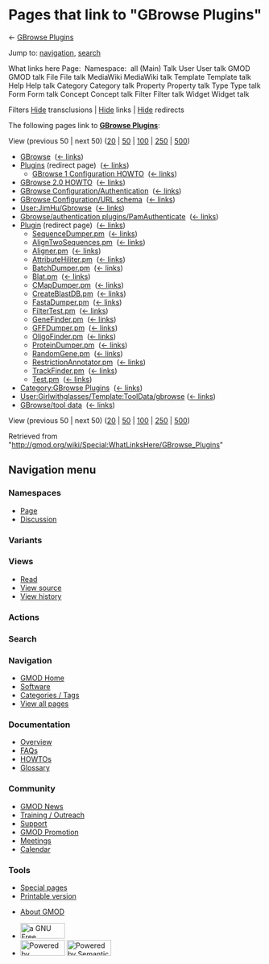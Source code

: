 <div id="mw-page-base" class="noprint">

</div>

<div id="mw-head-base" class="noprint">

</div>

<div id="content" class="mw-body" role="main">

<span id="top"></span>

<div id="mw-js-message" style="display:none;">

</div>



# <span dir="auto">Pages that link to "GBrowse Plugins"</span>

<div id="bodyContent">

<div id="contentSub">

← [GBrowse Plugins](/wiki/GBrowse_Plugins "GBrowse Plugins")

</div>

<div id="jump-to-nav" class="mw-jump">

Jump to: [navigation](#mw-navigation), [search](#p-search)

</div>

<div id="mw-content-text">

What links here Page:  Namespace:  all (Main) Talk User User talk GMOD
GMOD talk File File talk MediaWiki MediaWiki talk Template Template talk
Help Help talk Category Category talk Property Property talk Type Type
talk Form Form talk Concept Concept talk Filter Filter talk Widget
Widget talk

Filters
[Hide](/mediawiki/index.php?title=Special:WhatLinksHere/GBrowse_Plugins&hidetrans=1 "Special:WhatLinksHere/GBrowse Plugins")
transclusions \|
[Hide](/mediawiki/index.php?title=Special:WhatLinksHere/GBrowse_Plugins&hidelinks=1 "Special:WhatLinksHere/GBrowse Plugins")
links \|
[Hide](/mediawiki/index.php?title=Special:WhatLinksHere/GBrowse_Plugins&hideredirs=1 "Special:WhatLinksHere/GBrowse Plugins")
redirects

The following pages link to **[GBrowse
Plugins](/wiki/GBrowse_Plugins "GBrowse Plugins")**:

View (previous 50 \| next 50)
([20](/mediawiki/index.php?title=Special:WhatLinksHere/GBrowse_Plugins&limit=20 "Special:WhatLinksHere/GBrowse Plugins")
\|
[50](/mediawiki/index.php?title=Special:WhatLinksHere/GBrowse_Plugins&limit=50 "Special:WhatLinksHere/GBrowse Plugins")
\|
[100](/mediawiki/index.php?title=Special:WhatLinksHere/GBrowse_Plugins&limit=100 "Special:WhatLinksHere/GBrowse Plugins")
\|
[250](/mediawiki/index.php?title=Special:WhatLinksHere/GBrowse_Plugins&limit=250 "Special:WhatLinksHere/GBrowse Plugins")
\|
[500](/mediawiki/index.php?title=Special:WhatLinksHere/GBrowse_Plugins&limit=500 "Special:WhatLinksHere/GBrowse Plugins"))

- [GBrowse](/wiki/GBrowse "GBrowse") ‎
  <span class="mw-whatlinkshere-tools">([←
  links](/mediawiki/index.php?title=Special:WhatLinksHere&target=GBrowse "Special:WhatLinksHere"))</span>
- [Plugins](/mediawiki/index.php?title=Plugins&redirect=no "Plugins")
  (redirect page) ‎ <span class="mw-whatlinkshere-tools">([←
  links](/mediawiki/index.php?title=Special:WhatLinksHere&target=Plugins "Special:WhatLinksHere"))</span>
  - [GBrowse 1 Configuration
    HOWTO](/wiki/GBrowse_1_Configuration_HOWTO "GBrowse 1 Configuration HOWTO")
    ‎ <span class="mw-whatlinkshere-tools">([←
    links](/mediawiki/index.php?title=Special:WhatLinksHere&target=GBrowse+1+Configuration+HOWTO "Special:WhatLinksHere"))</span>
- [GBrowse 2.0 HOWTO](/wiki/GBrowse_2.0_HOWTO "GBrowse 2.0 HOWTO") ‎
  <span class="mw-whatlinkshere-tools">([←
  links](/mediawiki/index.php?title=Special:WhatLinksHere&target=GBrowse+2.0+HOWTO "Special:WhatLinksHere"))</span>
- [GBrowse
  Configuration/Authentication](/wiki/GBrowse_Configuration/Authentication "GBrowse Configuration/Authentication")
  ‎ <span class="mw-whatlinkshere-tools">([←
  links](/mediawiki/index.php?title=Special:WhatLinksHere&target=GBrowse+Configuration%2FAuthentication "Special:WhatLinksHere"))</span>
- [GBrowse Configuration/URL
  schema](/wiki/GBrowse_Configuration/URL_schema "GBrowse Configuration/URL schema")
  ‎ <span class="mw-whatlinkshere-tools">([←
  links](/mediawiki/index.php?title=Special:WhatLinksHere&target=GBrowse+Configuration%2FURL+schema "Special:WhatLinksHere"))</span>
- [User:JimHu/Gbrowse](/wiki/User:JimHu/Gbrowse "User:JimHu/Gbrowse") ‎
  <span class="mw-whatlinkshere-tools">([←
  links](/mediawiki/index.php?title=Special:WhatLinksHere&target=User%3AJimHu%2FGbrowse "Special:WhatLinksHere"))</span>
- [Gbrowse/authentication
  plugins/PamAuthenticate](/wiki/Gbrowse/authentication_plugins/PamAuthenticate "Gbrowse/authentication plugins/PamAuthenticate")
  ‎ <span class="mw-whatlinkshere-tools">([←
  links](/mediawiki/index.php?title=Special:WhatLinksHere&target=Gbrowse%2Fauthentication+plugins%2FPamAuthenticate "Special:WhatLinksHere"))</span>
- [Plugin](/mediawiki/index.php?title=Plugin&redirect=no "Plugin")
  (redirect page) ‎ <span class="mw-whatlinkshere-tools">([←
  links](/mediawiki/index.php?title=Special:WhatLinksHere&target=Plugin "Special:WhatLinksHere"))</span>
  - [SequenceDumper.pm](/wiki/SequenceDumper.pm "SequenceDumper.pm") ‎
    <span class="mw-whatlinkshere-tools">([←
    links](/mediawiki/index.php?title=Special:WhatLinksHere&target=SequenceDumper.pm "Special:WhatLinksHere"))</span>
  - [AlignTwoSequences.pm](/wiki/AlignTwoSequences.pm "AlignTwoSequences.pm")
    ‎ <span class="mw-whatlinkshere-tools">([←
    links](/mediawiki/index.php?title=Special:WhatLinksHere&target=AlignTwoSequences.pm "Special:WhatLinksHere"))</span>
  - [Aligner.pm](/wiki/Aligner.pm "Aligner.pm") ‎
    <span class="mw-whatlinkshere-tools">([←
    links](/mediawiki/index.php?title=Special:WhatLinksHere&target=Aligner.pm "Special:WhatLinksHere"))</span>
  - [AttributeHiliter.pm](/wiki/AttributeHiliter.pm "AttributeHiliter.pm")
    ‎ <span class="mw-whatlinkshere-tools">([←
    links](/mediawiki/index.php?title=Special:WhatLinksHere&target=AttributeHiliter.pm "Special:WhatLinksHere"))</span>
  - [BatchDumper.pm](/wiki/BatchDumper.pm "BatchDumper.pm") ‎
    <span class="mw-whatlinkshere-tools">([←
    links](/mediawiki/index.php?title=Special:WhatLinksHere&target=BatchDumper.pm "Special:WhatLinksHere"))</span>
  - [Blat.pm](/wiki/Blat.pm "Blat.pm") ‎
    <span class="mw-whatlinkshere-tools">([←
    links](/mediawiki/index.php?title=Special:WhatLinksHere&target=Blat.pm "Special:WhatLinksHere"))</span>
  - [CMapDumper.pm](/wiki/CMapDumper.pm "CMapDumper.pm") ‎
    <span class="mw-whatlinkshere-tools">([←
    links](/mediawiki/index.php?title=Special:WhatLinksHere&target=CMapDumper.pm "Special:WhatLinksHere"))</span>
  - [CreateBlastDB.pm](/wiki/CreateBlastDB.pm "CreateBlastDB.pm") ‎
    <span class="mw-whatlinkshere-tools">([←
    links](/mediawiki/index.php?title=Special:WhatLinksHere&target=CreateBlastDB.pm "Special:WhatLinksHere"))</span>
  - [FastaDumper.pm](/wiki/FastaDumper.pm "FastaDumper.pm") ‎
    <span class="mw-whatlinkshere-tools">([←
    links](/mediawiki/index.php?title=Special:WhatLinksHere&target=FastaDumper.pm "Special:WhatLinksHere"))</span>
  - [FilterTest.pm](/wiki/FilterTest.pm "FilterTest.pm") ‎
    <span class="mw-whatlinkshere-tools">([←
    links](/mediawiki/index.php?title=Special:WhatLinksHere&target=FilterTest.pm "Special:WhatLinksHere"))</span>
  - [GeneFinder.pm](/wiki/GeneFinder.pm "GeneFinder.pm") ‎
    <span class="mw-whatlinkshere-tools">([←
    links](/mediawiki/index.php?title=Special:WhatLinksHere&target=GeneFinder.pm "Special:WhatLinksHere"))</span>
  - [GFFDumper.pm](/wiki/GFFDumper.pm "GFFDumper.pm") ‎
    <span class="mw-whatlinkshere-tools">([←
    links](/mediawiki/index.php?title=Special:WhatLinksHere&target=GFFDumper.pm "Special:WhatLinksHere"))</span>
  - [OligoFinder.pm](/wiki/OligoFinder.pm "OligoFinder.pm") ‎
    <span class="mw-whatlinkshere-tools">([←
    links](/mediawiki/index.php?title=Special:WhatLinksHere&target=OligoFinder.pm "Special:WhatLinksHere"))</span>
  - [ProteinDumper.pm](/wiki/ProteinDumper.pm "ProteinDumper.pm") ‎
    <span class="mw-whatlinkshere-tools">([←
    links](/mediawiki/index.php?title=Special:WhatLinksHere&target=ProteinDumper.pm "Special:WhatLinksHere"))</span>
  - [RandomGene.pm](/wiki/RandomGene.pm "RandomGene.pm") ‎
    <span class="mw-whatlinkshere-tools">([←
    links](/mediawiki/index.php?title=Special:WhatLinksHere&target=RandomGene.pm "Special:WhatLinksHere"))</span>
  - [RestrictionAnnotator.pm](/wiki/RestrictionAnnotator.pm "RestrictionAnnotator.pm")
    ‎ <span class="mw-whatlinkshere-tools">([←
    links](/mediawiki/index.php?title=Special:WhatLinksHere&target=RestrictionAnnotator.pm "Special:WhatLinksHere"))</span>
  - [TrackFinder.pm](/wiki/TrackFinder.pm "TrackFinder.pm") ‎
    <span class="mw-whatlinkshere-tools">([←
    links](/mediawiki/index.php?title=Special:WhatLinksHere&target=TrackFinder.pm "Special:WhatLinksHere"))</span>
  - [Test.pm](/wiki/Test.pm "Test.pm") ‎
    <span class="mw-whatlinkshere-tools">([←
    links](/mediawiki/index.php?title=Special:WhatLinksHere&target=Test.pm "Special:WhatLinksHere"))</span>
- [Category:GBrowse
  Plugins](/wiki/Category:GBrowse_Plugins "Category:GBrowse Plugins") ‎
  <span class="mw-whatlinkshere-tools">([←
  links](/mediawiki/index.php?title=Special:WhatLinksHere&target=Category%3AGBrowse+Plugins "Special:WhatLinksHere"))</span>
- [User:Girlwithglasses/Template:ToolData/gbrowse](/wiki/User:Girlwithglasses/Template:ToolData/gbrowse "User:Girlwithglasses/Template:ToolData/gbrowse")
  ‎ <span class="mw-whatlinkshere-tools">([←
  links](/mediawiki/index.php?title=Special:WhatLinksHere&target=User%3AGirlwithglasses%2FTemplate%3AToolData%2Fgbrowse "Special:WhatLinksHere"))</span>
- [GBrowse/tool data](/wiki/GBrowse/tool_data "GBrowse/tool data") ‎
  <span class="mw-whatlinkshere-tools">([←
  links](/mediawiki/index.php?title=Special:WhatLinksHere&target=GBrowse%2Ftool+data "Special:WhatLinksHere"))</span>

View (previous 50 \| next 50)
([20](/mediawiki/index.php?title=Special:WhatLinksHere/GBrowse_Plugins&limit=20 "Special:WhatLinksHere/GBrowse Plugins")
\|
[50](/mediawiki/index.php?title=Special:WhatLinksHere/GBrowse_Plugins&limit=50 "Special:WhatLinksHere/GBrowse Plugins")
\|
[100](/mediawiki/index.php?title=Special:WhatLinksHere/GBrowse_Plugins&limit=100 "Special:WhatLinksHere/GBrowse Plugins")
\|
[250](/mediawiki/index.php?title=Special:WhatLinksHere/GBrowse_Plugins&limit=250 "Special:WhatLinksHere/GBrowse Plugins")
\|
[500](/mediawiki/index.php?title=Special:WhatLinksHere/GBrowse_Plugins&limit=500 "Special:WhatLinksHere/GBrowse Plugins"))

</div>

<div class="printfooter">

Retrieved from
"<http://gmod.org/wiki/Special:WhatLinksHere/GBrowse_Plugins>"

</div>

<div id="catlinks" class="catlinks catlinks-allhidden">

</div>

<div class="visualClear">

</div>

</div>

</div>

<div id="mw-navigation">

## Navigation menu

<div id="mw-head">



<div id="left-navigation">

<div id="p-namespaces" class="vectorTabs" role="navigation"
aria-labelledby="p-namespaces-label">

### Namespaces

- <span id="ca-nstab-main"><a href="/wiki/GBrowse_Plugins" accesskey="c"
  title="View the content page [c]">Page</a></span>
- <span id="ca-talk"><a
  href="/mediawiki/index.php?title=Talk:GBrowse_Plugins&amp;action=edit&amp;redlink=1"
  accesskey="t"
  title="Discussion about the content page [t]">Discussion</a></span>

</div>

<div id="p-variants" class="vectorMenu emptyPortlet" role="navigation"
aria-labelledby="p-variants-label">

### 

### Variants[](#)

<div class="menu">

</div>

</div>

</div>

<div id="right-navigation">

<div id="p-views" class="vectorTabs" role="navigation"
aria-labelledby="p-views-label">

### Views

- <span id="ca-view">[Read](/wiki/GBrowse_Plugins)</span>
- <span id="ca-viewsource"><a href="/mediawiki/index.php?title=GBrowse_Plugins&amp;action=edit"
  accesskey="e" title="This page is protected.
  You can view its source [e]">View source</a></span>
- <span id="ca-history"><a href="/mediawiki/index.php?title=GBrowse_Plugins&amp;action=history"
  accesskey="h" title="Past revisions of this page [h]">View history</a></span>

</div>

<div id="p-cactions" class="vectorMenu emptyPortlet" role="navigation"
aria-labelledby="p-cactions-label">

### Actions[](#)

<div class="menu">

</div>

</div>

<div id="p-search" role="search">

### Search

<div id="simpleSearch">

</div>

</div>

</div>

</div>

<div id="mw-panel">

<div id="p-logo" role="banner">

<a href="/wiki/Main_Page"
style="background-image: url(http://gmod.org/images/GMOD-cogs.png);"
title="Visit the main page"></a>

</div>

<div id="p-Navigation" class="portal" role="navigation"
aria-labelledby="p-Navigation-label">

### Navigation

<div class="body">

- <span id="n-GMOD-Home">[GMOD Home](/wiki/Main_Page)</span>
- <span id="n-Software">[Software](/wiki/GMOD_Components)</span>
- <span id="n-Categories-.2F-Tags">[Categories /
  Tags](/wiki/Categories)</span>
- <span id="n-View-all-pages">[View all
  pages](/wiki/Special:AllPages)</span>

</div>

</div>

<div id="p-Documentation" class="portal" role="navigation"
aria-labelledby="p-Documentation-label">

### Documentation

<div class="body">

- <span id="n-Overview">[Overview](/wiki/Overview)</span>
- <span id="n-FAQs">[FAQs](/wiki/Category:FAQ)</span>
- <span id="n-HOWTOs">[HOWTOs](/wiki/Category:HOWTO)</span>
- <span id="n-Glossary">[Glossary](/wiki/Glossary)</span>

</div>

</div>

<div id="p-Community" class="portal" role="navigation"
aria-labelledby="p-Community-label">

### Community

<div class="body">

- <span id="n-GMOD-News">[GMOD News](/wiki/GMOD_News)</span>
- <span id="n-Training-.2F-Outreach">[Training /
  Outreach](/wiki/Training_and_Outreach)</span>
- <span id="n-Support">[Support](/wiki/Support)</span>
- <span id="n-GMOD-Promotion">[GMOD
  Promotion](/wiki/GMOD_Promotion)</span>
- <span id="n-Meetings">[Meetings](/wiki/Meetings)</span>
- <span id="n-Calendar">[Calendar](/wiki/Calendar)</span>

</div>

</div>

<div id="p-tb" class="portal" role="navigation"
aria-labelledby="p-tb-label">

### Tools

<div class="body">

- <span id="t-specialpages"><a href="/wiki/Special:SpecialPages" accesskey="q"
  title="A list of all special pages [q]">Special pages</a></span>
- <span id="t-print"><a
  href="/mediawiki/index.php?title=Special:WhatLinksHere/GBrowse_Plugins&amp;printable=yes"
  rel="alternate" accesskey="p"
  title="Printable version of this page [p]">Printable version</a></span>

</div>

</div>

</div>

</div>

<div id="footer" role="contentinfo">

- <span id="footer-places-about">[About
  GMOD](/wiki/GMOD:About "GMOD:About")</span>

<!-- -->

- <span id="footer-copyrightico">[<img src="http://www.gnu.org/graphics/gfdl-logo-small.png" width="88"
  height="31" alt="a GNU Free Documentation License" />](http://www.gnu.org/licenses/fdl-1.3.html)</span>
- <span id="footer-poweredbyico">[<img src="/mediawiki/skins/common/images/poweredby_mediawiki_88x31.png"
  width="88" height="31" alt="Powered by MediaWiki" />](//www.mediawiki.org/)
  [<img
  src="/mediawiki/extensions/SemanticMediaWiki/includes/../resources/images/smw_button.png"
  width="88" height="31" alt="Powered by Semantic MediaWiki" />](https://www.semantic-mediawiki.org/wiki/Semantic_MediaWiki)</span>

<div style="clear:both">

</div>

</div>
